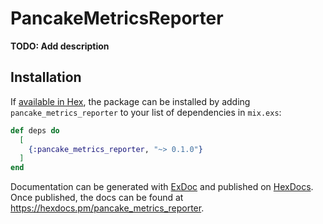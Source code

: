 # PancakeMetricsReporter

**TODO: Add description**

## Installation

If [available in Hex](https://hex.pm/docs/publish), the package can be installed
by adding `pancake_metrics_reporter` to your list of dependencies in `mix.exs`:

```elixir
def deps do
  [
    {:pancake_metrics_reporter, "~> 0.1.0"}
  ]
end
```

Documentation can be generated with [ExDoc](https://github.com/elixir-lang/ex_doc)
and published on [HexDocs](https://hexdocs.pm). Once published, the docs can
be found at <https://hexdocs.pm/pancake_metrics_reporter>.

